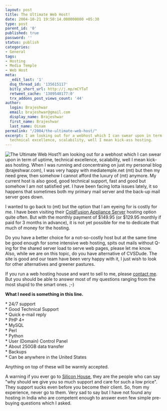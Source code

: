 ```yaml
---
layout: post
title: The Ultimate Web Host!
date: 2004-10-21 19:50:14.000000000 +05:30
type: post
parent_id: '0'
published: true
password: ''
status: publish
categories:
- General
tags:
- Hosting
- Media Temple
- Web Host
meta:
  _edit_last: '1'
  dsq_thread_id: '135615117'
  bitly_short_url: http://j.mp/mCYTaT
  retweet_cache: '1309548177:0'
  trx_addons_post_views_count: '44'
author:
  login: Brajeshwar
  email: brajeshwar@gmail.com
  display_name: Brajeshwar
  first_name: Brajeshwar
  last_name: Oinam
permalink: "/2004/the-ultimate-web-host/"
excerpt: I am looking out for a webhost which I can swear upon in term of uptime,
  technical excellence, scalability, well I mean kick-ass hosting.
---
```

<p><img src="{{ site.baseurl }}/assets/2004/10/mt_as.gif" alt="The Ultimate Web Host?" style="border: 0 none;" />I am looking out for a webhost which I can swear upon in term of uptime, technical excellence, scalability, well I mean kick-ass hosting. When I was running and concentraing on just my personal blog (brajeshwar.com), I was very happy with mediatemple.net (mt) but then my need grew, then somehow I cannot afford the luxury of (mt) anymore. My current host is also good, good technical support, fast and good but somehow I am not satisfied yet. I have been facing lotta issues lately, it so happens that sometimes both my primary mail server and the back-up mail server goes down.</p>
<p><!--more--></p>
<p>I wanted to go back to (mt) but the option that I am eyeing for is costly for me. I have been visiting their <a href="http://www.mediatemple.net/services/webhosting/as/linux-cf/" title="ColdFusion Appliance Server">ColdFusion Appliance Server</a> hosting option quite often. But with the monthly payment of $149.95 (or $129.95 monthly if paid for 3 months in advance), it is not yet possible for me to dedicate that much of money for the hosting.</p>
<p>Do you have a better choice for a not-so-costly host but at the same time be good enough for some intensive web hosting, spits out mails without Q-ing for the shared server load to serve web pages, please let me know. Also, while we are on this topic, do you have alternative of CVSDude. The site is good and our team have been very happy with it, I just wish to look for other alternatives and greener pastures.</p>
<p>If you run a web hosting house and want to sell to me, please <a href="http://www.brajeshwar.com/contact/">contact me</a>. But you should be able to answer most of my questions ranging from the most stupid to the smart ones. ;-)</p>
<p><strong>What I need is something in this line.</strong></p>
<p>* 24/7 support<br />
* Good Technical Support<br />
* Quick e-mail reply<br />
* PHP 4+<br />
* MySQL<br />
* Perl<br />
* Python<br />
* User (Domain) Control Panel<br />
* About 250GB data transfer<br />
* Backups<br />
* Can be anywhere in the United States</p>
<p>Anything on top of these will be warmly accepted.</p>
<p>A warning if you ever go to <a href="http://siliconhouse.net/" title="Silicon House">Silicon House</a>, they are the people who can say "why should we give you so much support and care for such a low price". They support sucks even before you become their client. So, from my experience, never go to them. Very sad to say but I have not found any hosting in India who are competent enough to answer even few simple pre-buying questions which I asked.</p>

